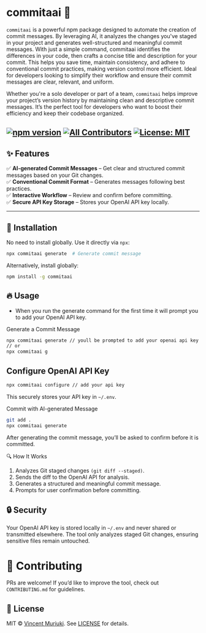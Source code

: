 # commitaai 🚀  

`commitaai` is a powerful npm package designed to automate the creation of commit messages. By leveraging AI, it analyzes the changes you've staged in your project and generates well-structured and meaningful commit messages. With just a simple command, commitaai identifies the differences in your code, then crafts a concise title and description for your commit. This helps you save time, maintain consistency, and adhere to conventional commit practices, making version control more efficient. Ideal for developers looking to simplify their workflow and ensure their commit messages are clear, relevant, and uniform.

Whether you're a solo developer or part of a team, `commitaai` helps improve your project’s version history by maintaining clean and descriptive commit messages. It’s the perfect tool for developers who want to boost their efficiency and keep their codebase organized. 
 

[![npm version](https://img.shields.io/npm/v/commitaai)](https://www.npmjs.com/package/commitaai)
[![All Contributors](https://img.shields.io/badge/all_contributors-8-orange.svg?style=flat-square)](#contributors)
[![License: MIT](https://img.shields.io/badge/license-MIT-blue.svg)](LICENSE) 
---

## ✨ Features  

✅ **AI-generated Commit Messages** – Get clear and structured commit messages based on your Git changes.  
✅ **Conventional Commit Format** – Generates messages following best practices.  
✅ **Interactive Workflow** – Review and confirm before committing.  
✅ **Secure API Key Storage** – Stores your OpenAI API key locally.  

---

## 🚀 Installation  

No need to install globally. Use it directly via `npx`:  

```bash
npx commitaai generate  # Generate commit message
```

Alternatively, install globally:

```bash
npm install -g commitaai
```

## 🔥 Usage
- When you run the generate command for the first time it will prompt you to add your OpenAI API key.

Generate a Commit Message

```bash
npx commitaai generate // youll be prompted to add your openai api key
// or
npx commitaai g
```

## Configure OpenAI API Key
```bash
npx commitaai configure // add your api key
```

This securely stores your API key in `~/.env`.

Commit with AI-generated Message
```bash
git add .
npx commitaai generate
```
After generating the commit message, you’ll be asked to confirm before it is committed.

🔍 How It Works

1. Analyzes Git staged changes `(git diff --staged)`.
2. Sends the diff to the OpenAI API for analysis.
3. Generates a structured and meaningful commit message.
4. Prompts for user confirmation before committing.

## 🔒 Security

Your OpenAI API key is stored locally in `~/.env` and never shared or transmitted elsewhere.
The tool only analyzes staged Git changes, ensuring sensitive files remain untouched.

# 🤝 Contributing

PRs are welcome! If you’d like to improve the tool, check out `CONTRIBUTING.md` for guidelines.

## 📜 License

MIT © [Vincent Muriuki](https://github.com/vincentmuriuki). See [LICENSE](https://github.com/vincentmuriuki/commitaai/blob/master/LICENSE) for details.